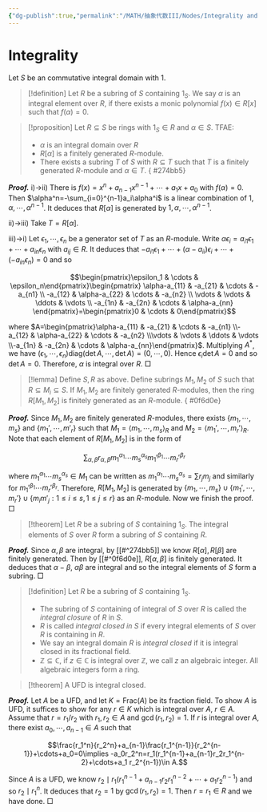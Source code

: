 ```yaml
---
{"dg-publish":true,"permalink":"/MATH/抽象代数III/Nodes/Integrality and Integral Closures/","dgPassFrontmatter":true}
---
```



# Integrality

Let $S$ be an commutative integral domain with $1$.

> [!definition]
> Let $R$ be a subring of $S$ containing $1_S$. We say $\alpha$ is an integral element over $R$, if there exists a monic polynomial $f(x)\in R[x]$ such that $f(\alpha)=0$. 


> [!proposition]
> Let $R\subseteq S$ be rings with $1_S\in R$ and $\alpha\in S$. TFAE:
> - $\alpha$ is an integral domain over $R$
> - $R[\alpha]$ is a finitely generated $R$-module.
> - There exists a subring $T$ of $S$ with $R\subseteq T$ such that $T$ is a finitely generated $R$-module and $\alpha\in T$.
{ #274bb5}


**_Proof._**
i)->ii) There is $f(x)=x^n+a_{n-1}x^{n-1}+\cdots+a_1x+a_0$ with $f(\alpha)=0$. Then $\alpha^n=-\sum_{i=0}^{n-1}a_i\alpha^i$ is a linear combination of $1,\alpha,\cdots,\alpha^{n-1}$. It deduces that $R[\alpha]$ is generated by $1,\alpha,\cdots,\alpha^{n-1}$. 

ii)->iii) Take $T=R[\alpha]$. 

iii)->i) Let $\epsilon_1,\cdots,\epsilon_n$ be a generator set of $T$ as an $R$-module. Write $\alpha\epsilon_i=a_{i1}\epsilon_1+\cdots+a_{in}\epsilon_n$ with $a_{ij}\in R$. It deduces that $-a_{i1}\epsilon_1+\cdots+(\alpha-a_{ii})\epsilon_i+\cdots+(-a_{in}\epsilon_n)=0$ and so

$$\begin{pmatrix}\epsilon_1 & \cdots & \epsilon_n\end{pmatrix}\begin{pmatrix}
\alpha-a_{11} & -a_{21} & \cdots & -a_{n1} \\
-a_{12} & \alpha-a_{22} & \cdots & -a_{n2} \\
\vdots & \vdots & \ddots & \vdots \\
-a_{1n} & -a_{2n} & \cdots & \alpha-a_{nn}
\end{pmatrix}=\begin{pmatrix}0 & \cdots & 0\end{pmatrix}$$

where $A=\begin{pmatrix}\alpha-a_{11} & -a_{21} & \cdots & -a_{n1} \\-a_{12} & \alpha-a_{22} & \cdots & -a_{n2} \\\vdots & \vdots & \ddots & \vdots \\-a_{1n} & -a_{2n} & \cdots & \alpha-a_{nn}\end{pmatrix}$. Multiplying $A^*$, we have $(\epsilon_1,\cdots,\epsilon_n)\mathrm{diag}(\det A,\cdots,\det A)=(0,\cdots,0)$. Hence $\epsilon_i\det A=0$ and so $\det A =0$. Therefore, $\alpha$ is integral over $R$. 
□


> [!lemma]
> Define $S,R$ as above. Define subrings $M_1,M_2$ of $S$ such that $R\subseteq M_i\subseteq S$. If $M_1,M_2$ are finitely generated $R$-modules, then the ring $R[M_1,M_2]$ is finitely generated as an $R$-module.
{ #0f6d0e}


**_Proof._**
Since $M_1,M_2$ are finitely generated $R$-modules, there exists $\{m_1,\cdots,m_s\}$ and $\{m_1',\cdots,m'_r\}$ such that $M_1=\left\langle m_1,\cdots,m_s\right\rangle_R$ and $M_2=\left\langle m_1',\cdots,m_r'\right\rangle_R$. Note that each element of $R[M_1,M_2]$ is in the form of 

$$\sum_{\alpha,\beta}r_{\alpha,\beta}m_1^{\alpha_1}\cdots m_s^{\alpha_s}m_1'^{\beta_1}\cdots m_r'^{\beta_r}$$

where $m_1^{\alpha_1}\cdots m_s^{\alpha_s}\in M_1$ can be written as $m_1^{\alpha_1}\cdots m_s^{\alpha_s}=\sum r_j m_j$ and similarly for $m_1'^{\beta_1}\cdots m_r'^{\beta_r}$. Therefore, $R[M_1,M_2]$ is generated by $\{m_1,\cdots,m_s\}\cup\{m_1',\cdots,m_r'\}\cup\{m_im'_j:1\leqslant i\leqslant s,1\leqslant j\leqslant r\}$ as an $R$-module. Now we finish the proof.
□


> [!theorem]
> Let $R$ be a subring of $S$ containing $1_S$. The integral elements of $S$ over $R$ form a subring of $S$ containing $R$. 

**_Proof._**
Since $\alpha,\beta$ are integral, by [[#^274bb5]] we know $R[\alpha],R[\beta]$ are finitely generated. Then by [[#^0f6d0e]], $R[\alpha,\beta]$ is finitely generated. It deduces that $\alpha-\beta$, $\alpha\beta$ are integral and so the integral elements of $S$ form a subring. 
□


> [!definition]
> Let $R$ be a subring of $S$ containing $1_S$.
> - The subring of $S$ containing of integral of $S$ over $R$ is called the *integral closure* of $R$ in $S$. 
> - $R$ is called *integral closed in $S$* if every integral elements of $S$ over $R$ is containing in $R$.
> - We say an integral domain $R$ is *integral closed* if it is integral closed in its fractional field.
> - $\mathbb{Z}\subseteq \mathbb{C}$, if $z\in \mathbb{C}$ is integral over $\mathbb{Z}$, we call $z$ an algebraic integer. All algebraic integers form a ring. 


> [!theorem]
> A UFD is integral closed. 

**_Proof._**
Let $A$ be a UFD, and let $K=\mathrm{Frac}(A)$ be its fraction field. To show $A$ is UFD, it suffices to show for any $r\in K$ which is integral over $A$, $r\in A$. Assume that $r=r_1/r_2$ with $r_1,r_2\in A$ and $\gcd(r_1,r_2)=1$. If $r$ is integral over $A$, there exist $a_0,\cdots,a_{n-1}\in A$ such that 

$$\frac{r_1^n}{r_2^n}+a_{n-1}\frac{r_1^{n-1}}{r_2^{n-1}}+\cdots+a_0=0\implies -a_0r_2^n=r_1(r_1^{n-1}+a_{n-1}r_2r_1^{n-2}+\cdots+a_1 r_2^{n-1})\in A.$$

Since $A$ is a UFD, we know $r_2\mid r_1(r_1^{n-1}+a_{n-1}r_2r_1^{n-2}+\cdots+a_1 r_2^{n-1})$ and so $r_2\mid r_1^{n}$. It deduces that $r_2=1$ by $\gcd(r_1,r_2)=1$. Then $r=r_1\in R$ and we have done. 
□


